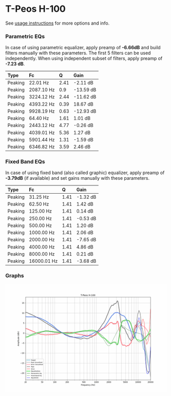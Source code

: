 # T-Peos H-100
See [usage instructions](https://github.com/jaakkopasanen/AutoEq#usage) for more options and info.

### Parametric EQs
In case of using parametric equalizer, apply preamp of **-6.66dB** and build filters manually
with these parameters. The first 5 filters can be used independently.
When using independent subset of filters, apply preamp of **-7.23 dB**.

| Type    | Fc         |    Q | Gain      |
|:--------|:-----------|:-----|:----------|
| Peaking | 22.01 Hz   | 2.41 | -2.11 dB  |
| Peaking | 2087.10 Hz | 0.9  | -13.59 dB |
| Peaking | 3224.12 Hz | 2.44 | -11.62 dB |
| Peaking | 4393.22 Hz | 0.39 | 18.67 dB  |
| Peaking | 9928.19 Hz | 0.63 | -12.93 dB |
| Peaking | 64.40 Hz   | 1.61 | 1.01 dB   |
| Peaking | 2443.12 Hz | 4.77 | -0.26 dB  |
| Peaking | 4039.01 Hz | 5.36 | 1.27 dB   |
| Peaking | 5901.44 Hz | 1.31 | -1.59 dB  |
| Peaking | 6346.82 Hz | 3.59 | 2.46 dB   |

### Fixed Band EQs
In case of using fixed band (also called graphic) equalizer, apply preamp of **-3.79dB**
(if available) and set gains manually with these parameters.

| Type    | Fc          |    Q | Gain     |
|:--------|:------------|:-----|:---------|
| Peaking | 31.25 Hz    | 1.41 | -1.32 dB |
| Peaking | 62.50 Hz    | 1.41 | 1.42 dB  |
| Peaking | 125.00 Hz   | 1.41 | 0.14 dB  |
| Peaking | 250.00 Hz   | 1.41 | -0.53 dB |
| Peaking | 500.00 Hz   | 1.41 | 1.20 dB  |
| Peaking | 1000.00 Hz  | 1.41 | 2.06 dB  |
| Peaking | 2000.00 Hz  | 1.41 | -7.65 dB |
| Peaking | 4000.00 Hz  | 1.41 | 4.86 dB  |
| Peaking | 8000.00 Hz  | 1.41 | 0.21 dB  |
| Peaking | 16000.01 Hz | 1.41 | -3.68 dB |

### Graphs
![](./T-Peos%20H-100.png)